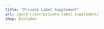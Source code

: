 ```yaml
---
title: "Private Label Supplement"
url: /gold-river/private-label-supplement/
shop: Bioladen
---
```

